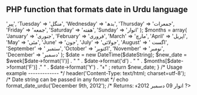 ## PHP function that formats date in Urdu language
<?php
function format_date_urdu ($dateString) {

        $week = array(
            'Monday' => 'پیر',
            'Tuesday' => 'منگل',
            'Wednesday' => 'بدھ',
            'Thursday' => 'جمعرات',
            'Friday' => 'جمعه',
            'Saturday' => 'هفته',
            'Sunday' => 'اتوار'
        );

        $months = array(
            'January' => 'جنوری',
            'February' => 'فروری',
            'March' => 'مارچ',
            'April' => 'اپریل',
            'May' => 'مئی',
            'June' => 'جون',
            'July' => 'جولائی',
            'August' => ' اگست',
            'September' => ' ستمبر',
            'October' => 'اکتوبر',
            'November' => 'نومبر',
            'December' => 'دسمبر'
        );

	$date = new DateTime($dateString);
	$new_date = $week[$date->format('l')] . "&nbsp;" . $date->format('d') . "&nbsp;" . 
    			$months[$date->format('F')] ."&nbsp;" . $date->format('Y') . "ء" ;

	return $new_date;
}

/*
Usage example
-------------
*/
header('Content-Type: text/html; charset=utf-8');
/* Date string can be passed in any format */
echo format_date_urdu('December 9th, 2012'); /* Returns: اتوار 09 دسمبر 2012ء
?>
